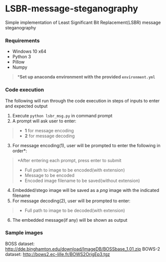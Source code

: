 # LSBR-message-steganography
Simple implementation of Least Significant Bit Replacement(LSBR) message steganography

### Requirements
- Windows 10 x64
- Python 3
- Pillow
- Numpy
> ***Set up anaconda environment with the provided `environment.yml`**

### Code execution
The following will run through the code execution in steps of inputs to enter and expected output

1) Execute `python lsbr_msg.py` in command prompt
2) A prompt will ask user to enter:
> - **1** for message encoding
> - **2** for message decoding
3) For message encoding(1), user will be prompted to enter the following in order*:
> *After entering each prompt, press enter to submit
> - Full path to image to be encoded(with extension)
> - Message to be encoded
> - Encoded image filename to be saved(without extension)
4) Embedded/stego image will be saved as a *png* image with the indicated filename
5) For message decoding(2), user will be prompted to enter:
> - Full path to image to be decoded(with extension)
6) The embedded message(if any) will be shown as output

### Sample images
BOSS dataset: http://dde.binghamton.edu/download/ImageDB/BOSSbase_1.01.zip
BOWS-2 dataset: http://bows2.ec-lille.fr/BOWS2OrigEp3.tgz
